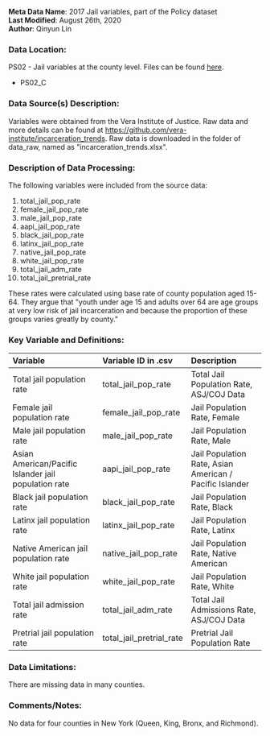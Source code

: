 **Meta Data Name**: 2017 Jail variables, part of the Policy dataset  
**Last Modified**: August 26th, 2020  
**Author**: Qinyun Lin  

### Data Location: 
PS02 - Jail variables at the county level. Files can be found [here](https://github.com/GeoDaCenter/opioid-policy-scan/tree/master/Policy_Scan/data_final).
* PS02_C  

### Data Source(s) Description:  
Variables were obtained from the Vera Institute of Justice. Raw data and more details can be found at https://github.com/vera-institute/incarceration_trends. Raw data is downloaded in the folder of data_raw, named as "incarceration_trends.xlsx". 


### Description of Data Processing: 
The following variables were included from the source data:
 1. total_jail_pop_rate
 2. female_jail_pop_rate
 3. male_jail_pop_rate
 4. aapi_jail_pop_rate
 5. black_jail_pop_rate
 6. latinx_jail_pop_rate
 7. native_jail_pop_rate
 8. white_jail_pop_rate
 9. total_jail_adm_rate
 10. total_jail_pretrial_rate
 
These rates were calculated using base rate of county population aged 15-64. They argue that "youth under age 15 and adults over 64 are age groups at very low risk of jail incarceration and because the proportion of these groups varies greatly by county." 

### Key Variable and Definitions:
| Variable | Variable ID in .csv | Description |
|:---------|:--------------------|:------------|
| Total jail population rate | total_jail_pop_rate | Total Jail Population Rate, ASJ/COJ Data |
| Female jail population rate | female_jail_pop_rate | Jail Population Rate, Female |
| Male jail population rate | male_jail_pop_rate | Jail Population Rate, Male |
| Asian American/Pacific Islander jail population rate | aapi_jail_pop_rate | Jail Population Rate, Asian American / Pacific Islander |
| Black jail population rate | black_jail_pop_rate | Jail Population Rate, Black |
| Latinx jail population rate | latinx_jail_pop_rate | Jail Population Rate, Latinx |
| Native American jail population rate | native_jail_pop_rate | Jail Population Rate, Native American |
| White jail population rate | white_jail_pop_rate | Jail Population Rate, White |
| Total jail admission rate | total_jail_adm_rate | Total Jail Admissions Rate, ASJ/COJ Data |
| Pretrial jail population rate | total_jail_pretrial_rate | Pretrial Jail Population Rate |

### Data Limitations:
There are missing data in many counties. 

### Comments/Notes:
No data for four counties in New York (Queen, King, Bronx, and Richmond). 

